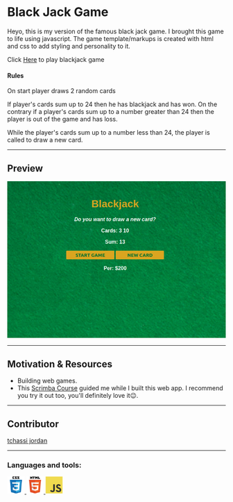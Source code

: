 # Black Jack Game
Heyo, this is my version of the famous black jack game. I brought this game to life using javascript. The game template/markups is created with html and css to add styling and personality to it.

Click <a href="http://ijordan.tech/javascript-blackjack-game/">Here</a> to play blackjack game

#### Rules 
On start player draws 2 random cards

If player's cards sum up to 24 then he has blackjack and has won. On the contrary if a player's cards sum up to a number greater than 24 then the player is out of the game and has loss.

While the player's cards sum up to a number less than 24, the player is called to draw a new card.


---

## Preview

<img src="./docs/images/blackjack.png" alt="game preview">

---

## Motivation & Resources

- Building web games. 
- This <a href="https://scrimba.com/playlist/pkrr5S9">Scrimba Course</a> guided me while I built this web app. I recommend you try it out too, you'll definitely love it😉. 

---

## Contributor
 <a href="https://github.com/tchassijordan">
 tchassi jordan</a>

---

<h3 align="left">Languages and tools:</h3>
<p align="left"> <a href="https://www.w3schools.com/css/" target="_blank"> <img src="https://raw.githubusercontent.com/devicons/devicon/master/icons/css3/css3-original-wordmark.svg" alt="css3" width="40" height="40"/> </a> <a href="https://www.w3.org/html/" target="_blank"> <img src="https://raw.githubusercontent.com/devicons/devicon/master/icons/html5/html5-original-wordmark.svg" alt="html5" width="40" height="40"/> </a> <a href="https://developer.mozilla.org/en-US/docs/Web/JavaScript" target="_blank"> <img src="https://raw.githubusercontent.com/devicons/devicon/master/icons/javascript/javascript-original.svg" alt="javascript" width="40" height="40"/> </a> </p>
